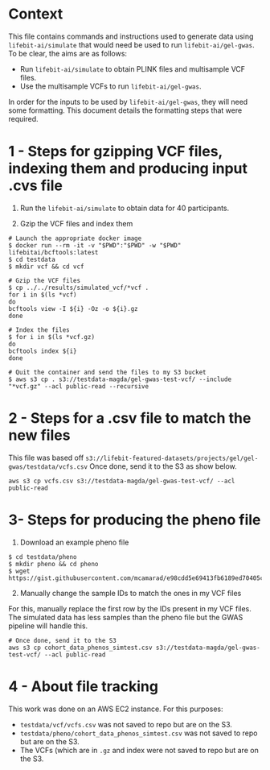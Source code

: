 # Context

This file contains commands and instructions used to generate data using `lifebit-ai/simulate` that would need be used to run `lifebit-ai/gel-gwas`. To be clear, the aims are as follows:

- Run `lifebit-ai/simulate` to obtain PLINK files and multisample VCF files.
- Use the multisample VCFs to run `lifebit-ai/gel-gwas`.

In order for the inputs to be used by `lifebit-ai/gel-gwas`, they will need some formatting. This document details the formatting steps that were required.

# 1 - Steps for gzipping VCF files, indexing them and producing input .cvs file

1) Run the `lifebit-ai/simulate` to obtain data for 40 participants. 

2) Gzip the VCF files and index them

```
# Launch the appropriate docker image
$ docker run --rm -it -v "$PWD":"$PWD" -w "$PWD" lifebitai/bcftools:latest
$ cd testdata
$ mkdir vcf && cd vcf

# Gzip the VCF files
$ cp ../../results/simulated_vcf/*vcf .
for i in $(ls *vcf)
do
bcftools view -I ${i} -Oz -o ${i}.gz
done

# Index the files
$ for i in $(ls *vcf.gz)
do
bcftools index ${i}
done

# Quit the container and send the files to my S3 bucket
$ aws s3 cp . s3://testdata-magda/gel-gwas-test-vcf/ --include "*vcf.gz" --acl public-read --recursive
```

# 2 - Steps for a .csv file to match the new files

This file was based off `s3://lifebit-featured-datasets/projects/gel/gel-gwas/testdata/vcfs.csv`
Once done, send it to the S3 as show below.

```
aws s3 cp vcfs.csv s3://testdata-magda/gel-gwas-test-vcf/ --acl public-read
```

# 3- Steps for producing the pheno file

1) Download an example pheno file
```
$ cd testdata/pheno
$ mkdir pheno && cd pheno
$ wget https://gist.githubusercontent.com/mcamarad/e98cdd5e69413fb6189ed70405c43ef4/raw/d602bec4b31d5d75f74f1dbb408bd392db57bdb6/cohort_data_phenos.csv
```

2) Manually change the sample IDs to match the ones in my VCF files

For this, manually replace the first row by the IDs present in my VCF files. The simulated data has less samples than the pheno file but the GWAS pipeline will handle this.

```
# Once done, send it to the S3
aws s3 cp cohort_data_phenos_simtest.csv s3://testdata-magda/gel-gwas-test-vcf/ --acl public-read
```

# 4 - About file tracking

This work was done on an AWS EC2 instance. For this purposes:
- `testdata/vcf/vcfs.csv` was not saved to repo but are on the S3.
- `testdata/pheno/cohort_data_phenos_simtest.csv` was not saved to repo but are on the S3.
- The VCFs (which are in `.gz` and index were not saved to repo but are on the S3.


